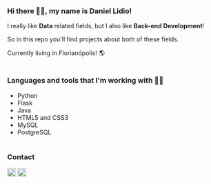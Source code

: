 ### Hi there 🙋‍♂️, my name is **Daniel Lidio**!
I really like **Data** related fields, but I also like **Back-end Development**!

So in this repo you'll find projects about both of these fields.

Currently living in Florianópolis! 🌎
#
### Languages and tools that I'm working with 👨‍💻
- Python
- Flask
- Java
- HTML5 and CSS3
- MySQL
- PostgreSQL

#
### Contact
<code><a href="https://www.linkedin.com/in/daniel-lidio/" target="_blank"><img height="20" src="https://www.vectorlogo.zone/logos/linkedin/linkedin-icon.svg"></a></code>
<code><a href="mailto:daniellidiops@gmail.com" target="_blank"><img height="20" src="https://www.vectorlogo.zone/logos/gmail/gmail-icon.svg"></a></code>
